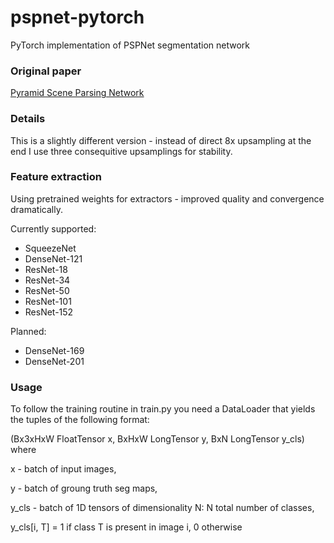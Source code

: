 # pspnet-pytorch
PyTorch implementation of PSPNet segmentation network


### Original paper

 [Pyramid Scene Parsing Network](https://arxiv.org/abs/1612.01105)
 
### Details

This is a slightly different version - instead of direct 8x upsampling at the end I use three consequitive upsamplings for stability. 

### Feature extraction

Using pretrained weights for extractors - improved quality and convergence dramatically.

Currently supported:

* SqueezeNet
* DenseNet-121
* ResNet-18
* ResNet-34
* ResNet-50
* ResNet-101
* ResNet-152

Planned:

* DenseNet-169
* DenseNet-201

### Usage 

To follow the training routine in train.py you need a DataLoader that yields the tuples of the following format:

(Bx3xHxW FloatTensor x, BxHxW LongTensor y, BxN LongTensor y\_cls) where

x - batch of input images,

y - batch of groung truth seg maps,

y\_cls - batch of 1D tensors of dimensionality N: N total number of classes, 

y\_cls[i, T] = 1 if class T is present in image i, 0 otherwise
